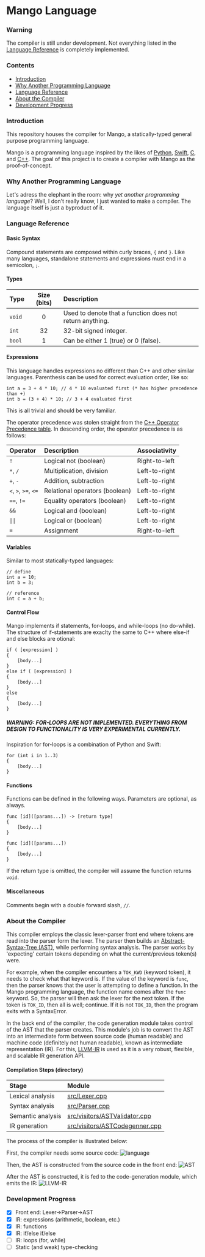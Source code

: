 # Mango Language

### Warning
The compiler is still under development. Not everything listed in the [Language Reference](#language-reference) is completely implemented.

### Contents

- [Introduction](#introduction)
- [Why Another Programming Language](#why-another-programming-language)
- [Language Reference](#language-reference)
- [About the Compiler](#about-the-compiler)
- [Development Progress](#development-progress)

### Introduction
This repository houses the compiler for Mango, a statically-typed general purpose programming language.

Mango is a programming language inspired by the likes of
[Python](https://www.python.org/), [Swift](https://developer.apple.com/swift/),
[C](https://en.wikipedia.org/wiki/C_%28programming_language%29), and
[C++](https://en.wikipedia.org/wiki/C%2B%2B). The goal of this project is to
create a compiler with Mango as the proof-of-concept.    

### Why Another Programming Language

Let's adress the elephant in the room: why *yet another programming language*?
Well, I don't really know, I just wanted to make a compiler. The language itself is just a byproduct of it.

### Language Reference

#### Basic Syntax

Compound statements are composed within curly braces, `{` and `}`. Like many
languages, standalone statements and expressions must end in a semicolon, `;`.

#### Types

| Type   | Size (bits) | Description                                              |
| :--    | :--:        | :--                                                      |
| `void` | 0           | Used to denote that a function does not return anything. |
| `int`  | 32          | 32-bit signed integer.                                   |
| `bool` | 1           | Can be either 1 (true) or 0 (false).                     |

#### Expressions

This language handles expressions no different than C++ and other similar
languages. Parenthesis can be used for correct evaluation order, like so:
```
int a = 3 + 4 * 10; // 4 * 10 evaluated first (* has higher precedence than +)
int b = (3 + 4) * 10; // 3 + 4 evaluated first
```
This is all trivial and should be very familiar.

The operator precedence was stolen straight from the [C++ Operator Precedence
table](https://en.cppreference.com/w/cpp/language/operator_precedence). In
descending order, the operator precedence is as follows:

| Operator             | Description                    | Associativity  |
| :--                  | :--                            | :--            |
| `!`                  | Logical not (boolean)          | Right-to-left  |
| `*`, `/`             | Multiplication, division       | Left-to-right  |
| `+`, `-`             | Addition, subtraction          | Left-to-right  |
| `<`, `>`, `>=`, `<=` | Relational operators (boolean) | Left-to-right  |
| `==`, `!=`           | Equality operators (boolean)   | Left-to-right  |
| `&&`                 | Logical and (boolean)          | Left-to-right  |
| `\|\|`               | Logical or (boolean)           | Left-to-right  |
| `=`                  | Assignment                     | Right-to-left  |

#### Variables

Similar to most statically-typed languages:
```
// define
int a = 10;
int b = 3;

// reference
int c = a + b;
```

#### Control Flow

Mango implements if statements, for-loops, and while-loops (no do-while). The
structure of if-statements are exaclty the same to C++ where else-if and else
blocks are otional:
```
if ( [expression] )
{
    [body...]
}
else if ( [expression] )
{
    [body...]
}
else
{
    [body...]
}
```

##### WARNING: FOR-LOOPS ARE NOT IMPLEMENTED. EVERYTHING FROM DESIGN TO FUNCTIONALITY IS VERY EXPERIMENTAL CURRENTLY.
Inspiration for for-loops is a combination of Python and Swift:
```
for (int i in 1..3)
{
    [body...]
}
```

#### Functions

Functions can be defined in the following ways. Parameters are optional, as always.
```
func [id]([params...]) -> [return type]
{
    [body...]
}
```
```
func [id]([params...])
{
    [body...]
}
```
If the return type is omitted, the compiler will assume the function returns `void`.

#### Miscellaneous

Comments begin with a double forward slash, `//`.

### About the Compiler

This compiler employs the classic lexer-parser front end where tokens are read
into the parser form the lexer. The parser then builds an [Abstract-Syntax-Tree
(AST)](https://en.wikipedia.org/wiki/Abstract_syntax_tree), while performing
syntax analysis. The parser works by 'expecting' certain tokens depending on
what the current/previous token(s) were. 

For example, when the compiler encounters a `TOK_KWD` (keyword token), it needs
to check what that keyword is. If the value of the keyword is `func`, then the
parser knows that the user is attempting to define a function. In the Mango
programming language, the function name comes after the `func` keyword. So, the
parser will then ask the lexer for the next token. If the token is `TOK_ID`,
then all is well; continue. If it is not `TOK_ID`, then the program exits with
a SyntaxError.

In the back end of the compiler, the code generation module takes control of the
AST that the parser creates. This module's job is to convert the AST into an
intermediate form between source code (human readable) and machine code
(definitely not human readable), known as intermediate representation (IR). For
this, [LLVM-IR](https://llvm.org/docs/LangRef.html) is used as it is a very
robust, flexible, and scalable IR generation API.

#### Compilation Steps (directory)
| Stage                | Module                                                                |
| :--                  | :--                                                                   |
| Lexical analysis     | [src/Lexer.cpp](src/Lexer.cpp)                                        |
| Syntax analysis      | [src/Parser.cpp](src/Parser.cpp)                                      |
| Semantic analysis    | [src/visitors/ASTValidator.cpp](src/visitors/ASTValidator.cpp)        |
| IR generation        | [src/visitors/ASTCodegenner.cpp](src/visitors/ASTCodegenner.cpp)      |

The process of the compiler is illustrated below:

First, the compiler needs some source code:
![language](https://user-images.githubusercontent.com/58391520/157451845-a0c21836-bf69-483f-8d8c-fa6fdd49ba5a.png)

Then, the AST is constructed from the source code in the front end:
![AST](https://user-images.githubusercontent.com/58391520/157453597-a025783d-a71e-49f7-868b-644907fb738f.png)

After the AST is constructed, it is fed to the code-generation module, which
emits the IR:
![LLVM-IR](https://user-images.githubusercontent.com/58391520/157454073-f8acd217-76a9-4789-99d2-eb002e03a6bf.png)

### Development Progress

- [x] Front end: Lexer->Parser->AST
- [x] IR: expressions (arithmetic, boolean, etc.)
- [x] IR: functions
- [x] IR: if/else if/else
- [ ] IR: loops (for, while)
- [ ] Static (and weak) type-checking
